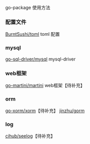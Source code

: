 go-package 使用方法

### 配置文件
[BurntSushi/toml](https://github.com/siyaEng/go-package-demo/blob/master/BurntSushi/toml/README.md) toml 配置

### mysql
[go-sql-driver/mysql](https://github.com/siyaEng/go-package-demo/blob/master/go-sql-driver/mysql/README.md) mysql-driver

### web框架
[go-martini/martini](https://github.com/siyaEng/go-package-demo/blob/master/go-martini/martini/README.md) web框架【待补充】

### orm
[go-xorm/xorm](https://github.com/siyaEng/go-package-demo/blob/master/go-xorm/xorm/README.md)【待补充】
[jinzhu/gorm](https://github.com/siyaEng/go-package-demo/blob/master/jinzhu/gorm/README.md)

### log
[cihub/seelog](https://github.com/siyaEng/go-package-demo/blob/master/cihub/seelog/README.md)【待补充】
